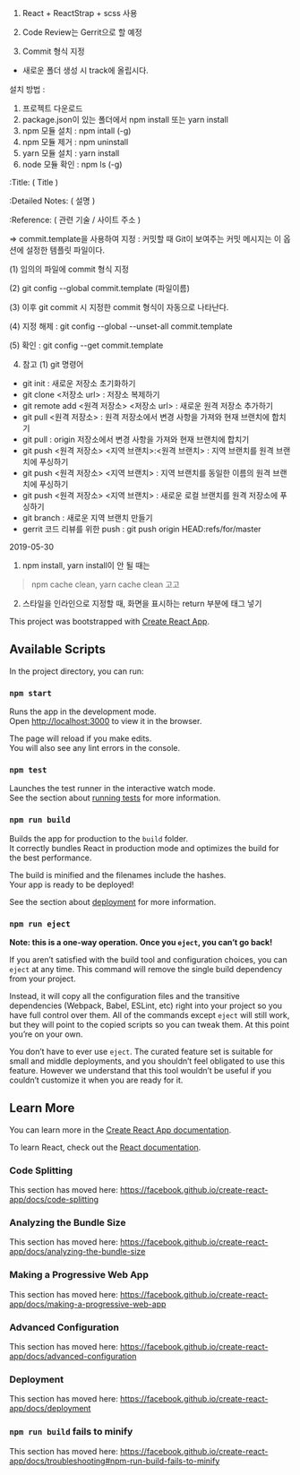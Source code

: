 ﻿1. React + ReactStrap + scss 사용

2. Code Review는 Gerrit으로 할 예정

3. Commit 형식 지정

* 새로운 폴더 생성 시 track에 올립시다.

설치 방법 :
1) 프로젝트 다운로드
2) package.json이 있는 폴더에서 npm install 또는 yarn install
3) npm 모듈 설치 : npm intall (-g)
4) npm 모듈 제거 : npm uninstall
5) yarn 모듈 설치 : yarn install
6) node 모듈 확인 : npm ls (-g)

:Title: ( Title )

:Detailed Notes: ( 설명 )

:Reference: ( 관련 기술 / 사이트 주소 )

=> commit.template을 사용하여 지정 : 커밋할 때 Git이 보여주는 커밋 메시지는 이 옵션에 설정한 템플릿 파일이다. 

(1) 임의의 파일에 commit 형식 지정

(2) git config --global commit.template (파일이름)

(3) 이후 git commit 시 지정한 commit 형식이 자동으로 나타난다.

(4) 지정 해제 :  git config --global --unset-all commit.template

(5) 확인 : git config --get commit.template


4. 참고
(1) git 명령어
- git init : 새로운 저장소 초기화하기
- git clone <저장소 url> : 저장소 복제하기
- git remote add <원격 저장소> <저장소 url> : 새로운 원격 저장소 추가하기
- git pull <원격 저장소> : 원격 저장소에서 변경 사항을 가져와 현재 브랜치에 합치기
- git pull : origin 저장소에서 변경 사항을 가져와 현재 브랜치에 합치기
- git push <원격 저장소> <지역 브랜치>:<원격 브랜치> : 지역 브랜치를 원격 브랜치에 푸싱하기
- git push <원격 저장소> <지역 브랜치> : 지역 브랜치를 동일한 이름의 원격 브랜치에 푸싱하기
- git push <원격 저장소> <지역 브랜치> : 새로운 로컬 브랜치를 원격 저장소에 푸싱하기
- git branch <branchname> : 새로운 지역 브랜치 만들기
- gerrit 코드 리뷰를 위한 push : git push origin HEAD:refs/for/master

2019-05-30
1) npm install, yarn install이 안 될 때는
> npm cache clean, yarn cache clean 고고

2) 스타일을 인라인으로 지정할 때, 화면을 표시하는 return 부분에 <style></style> 태그 넣기



This project was bootstrapped with [Create React App](https://github.com/facebook/create-react-app).

## Available Scripts

In the project directory, you can run:

### `npm start`

Runs the app in the development mode.<br>
Open [http://localhost:3000](http://localhost:3000) to view it in the browser.

The page will reload if you make edits.<br>
You will also see any lint errors in the console.

### `npm test`

Launches the test runner in the interactive watch mode.<br>
See the section about [running tests](https://facebook.github.io/create-react-app/docs/running-tests) for more information.

### `npm run build`

Builds the app for production to the `build` folder.<br>
It correctly bundles React in production mode and optimizes the build for the best performance.

The build is minified and the filenames include the hashes.<br>
Your app is ready to be deployed!

See the section about [deployment](https://facebook.github.io/create-react-app/docs/deployment) for more information.

### `npm run eject`

**Note: this is a one-way operation. Once you `eject`, you can’t go back!**

If you aren’t satisfied with the build tool and configuration choices, you can `eject` at any time. This command will remove the single build dependency from your project.

Instead, it will copy all the configuration files and the transitive dependencies (Webpack, Babel, ESLint, etc) right into your project so you have full control over them. All of the commands except `eject` will still work, but they will point to the copied scripts so you can tweak them. At this point you’re on your own.

You don’t have to ever use `eject`. The curated feature set is suitable for small and middle deployments, and you shouldn’t feel obligated to use this feature. However we understand that this tool wouldn’t be useful if you couldn’t customize it when you are ready for it.

## Learn More

You can learn more in the [Create React App documentation](https://facebook.github.io/create-react-app/docs/getting-started).

To learn React, check out the [React documentation](https://reactjs.org/).

### Code Splitting

This section has moved here: https://facebook.github.io/create-react-app/docs/code-splitting

### Analyzing the Bundle Size

This section has moved here: https://facebook.github.io/create-react-app/docs/analyzing-the-bundle-size

### Making a Progressive Web App

This section has moved here: https://facebook.github.io/create-react-app/docs/making-a-progressive-web-app

### Advanced Configuration

This section has moved here: https://facebook.github.io/create-react-app/docs/advanced-configuration

### Deployment

This section has moved here: https://facebook.github.io/create-react-app/docs/deployment

### `npm run build` fails to minify

This section has moved here: https://facebook.github.io/create-react-app/docs/troubleshooting#npm-run-build-fails-to-minify
